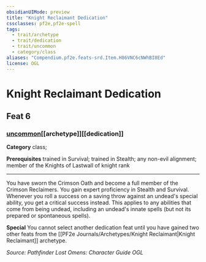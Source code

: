 ```yaml
---
obsidianUIMode: preview
title: "Knight Reclaimant Dedication"
cssclasses: pf2e,pf2e-spell
tags:
  - trait/archetype
  - trait/dedication
  - trait/uncommon
  - category/class
aliases: "Compendium.pf2e.feats-srd.Item.H86VNC6cNWhBI8Ed"
license: OGL
---
```

# Knight Reclaimant Dedication
## Feat 6
### [uncommon](uncommon "Uncommon Rarity Trait")[[archetype]][[dedication]]

**Category** class; 



**Prerequisites** trained in Survival; trained in Stealth; any non-evil alignment; member of the Knights of Lastwall of knight rank
* * *
You have sworn the Crimson Oath and become a full member of the Crimson Reclaimers. You gain expert proficiency in Stealth and Survival. Whenever you roll a success on a saving throw against an undead's special ability, you get a critical success instead. This applies to any abilities that come from being undead, including an undead's innate spells (but not its prepared or spontaneous spells).

**Special** You cannot select another dedication feat until you have gained two other feats from the [[PF2e Journals/Archetypes/Knight Reclaimant|Knight Reclaimant]] archetype.

*Source: Pathfinder Lost Omens: Character Guide*
*OGL*